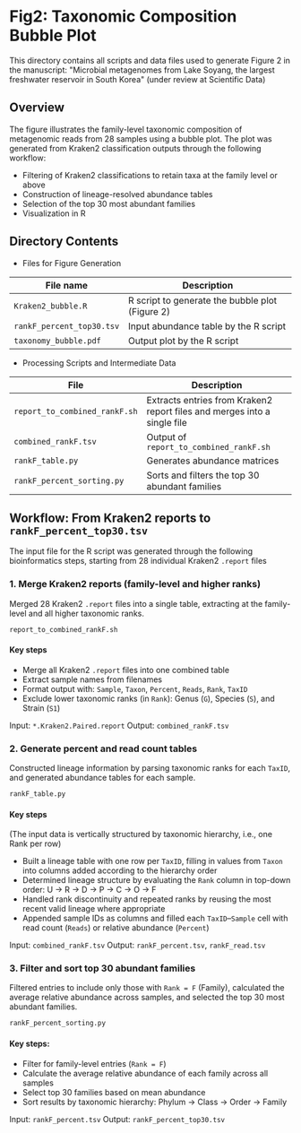 # Fig2: Taxonomic Composition Bubble Plot
This directory contains all scripts and data files used to generate Figure 2 in the manuscript:
"Microbial metagenomes from Lake Soyang, the largest freshwater reservoir in South Korea" (under review at Scientific Data)

## Overview
The figure illustrates the family-level taxonomic composition of metagenomic reads from 28 samples using a bubble plot.
The plot was generated from Kraken2 classification outputs through the following workflow:
- Filtering of Kraken2 classifications to retain taxa at the family level or above
- Construction of lineage-resolved abundance tables
- Selection of the top 30 most abundant families
- Visualization in R

## Directory Contents
- Files for Figure Generation

| File name               | Description                                           |
|-------------------------|-------------------------------------------------------|
| `Kraken2_bubble.R`        | R script to generate the bubble plot (Figure 2)     |
| `rankF_percent_top30.tsv` | Input abundance table by the R script   |
| `taxonomy_bubble.pdf`     | Output plot by the R script                 |

- Processing Scripts and Intermediate Data
  
| File                          | Description                                     |
|-------------------------------|-------------------------------------------------|
| `report_to_combined_rankF.sh` | Extracts entries from Kraken2 report files and merges into a single file     |
| `combined_rankF.tsv`          | Output of `report_to_combined_rankF.sh`             |
| `rankF_table.py`              | Generates abundance matrices                         |
| `rankF_percent_sorting.py`    | Sorts and filters the top 30 abundant families   |


## Workflow: From Kraken2 reports to `rankF_percent_top30.tsv`
The input file for the R script was generated through the following bioinformatics steps, starting from 28 individual Kraken2 `.report` files

### 1. Merge Kraken2 reports (family-level and higher ranks)
Merged 28 Kraken2 `.report` files into a single table, extracting at the family-level and all higher taxonomic ranks.
```bash
report_to_combined_rankF.sh
```
#### Key steps
- Merge all Kraken2 `.report` files into one combined table
- Extract sample names from filenames
- Format output with: `Sample`, `Taxon`, `Percent`, `Reads`, `Rank`, `TaxID`
- Exclude lower taxonomic ranks (in `Rank`): Genus (`G`), Species (`S`), and Strain (`S1`)

Input: `*.Kraken2.Paired.report`
Output: `combined_rankF.tsv`

### 2. Generate percent and read count tables
Constructed lineage information by parsing taxonomic ranks for each `TaxID`, and generated abundance tables for each sample.
```python
rankF_table.py
```
#### Key steps
(The input data is vertically structured by taxonomic hierarchy, i.e., one Rank per row)
- Built a lineage table with one row per `TaxID`, filling in values from `Taxon` into columns added according to the hierarchy order
- Determined lineage structure by evaluating the `Rank` column in top-down order: U → R → D → P → C → O → F
- Handled rank discontinuity and repeated ranks by reusing the most recent valid lineage where appropriate
- Appended sample IDs as columns and filled each `TaxID`–`Sample` cell with read count (`Reads`) or relative abundance (`Percent`)

Input: `combined_rankF.tsv`
Output: `rankF_percent.tsv`, `rankF_read.tsv`

### 3. Filter and sort top 30 abundant families
Filtered entries to include only those with `Rank = F` (Family), calculated the average relative abundance across samples, and selected the top 30 most abundant families.
```python
rankF_percent_sorting.py
```
#### Key steps:
- Filter for family-level entries (`Rank = F`)
- Calculate the average relative abundance of each family across all samples
- Select top 30 families based on mean abundance
- Sort results by taxonomic hierarchy: Phylum → Class → Order → Family

Input: `rankF_percent.tsv`
Output: `rankF_percent_top30.tsv`
